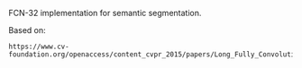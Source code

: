 FCN-32 implementation for semantic segmentation.

Based on:
```
https://www.cv-foundation.org/openaccess/content_cvpr_2015/papers/Long_Fully_Convolutional_Networks_2015_CVPR_paper.pdf
```